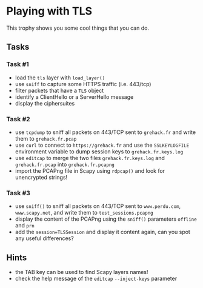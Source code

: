 # Playing with TLS

This trophy shows you some cool things that you can do.

## Tasks

### Task #1

- load the `tls` layer with `load_layer()`
- use `sniff` to capture some HTTPS traffic (i.e. 443/tcp)
- filter packets that have a `TLS` object
- identify a ClientHello or a ServerHello message
- display the ciphersuites

### Task #2

- use `tcpdump` to sniff all packets on 443/TCP sent to `grehack.fr` and write them to `grehack.fr.pcap`
- use `curl` to connect to `https://grehack.fr` and use the `SSLKEYLOGFILE` environment variable to dump session keys to `grehack.fr.keys.log`
- use `editcap` to merge the two files `grehack.fr.keys.log` and `grehack.fr.pcap` into `grehack.fr.pcapng`
- import the PCAPng file in Scapy using `rdpcap()` and look for unencrypted strings!

### Task #3

- use `sniff()` to sniff all packets on 443/TCP sent to `www.perdu.com`, `www.scapy.net`, and write them to `test_sessions.pcapng`
- display the content of the PCAPng using the `sniff()` parameters `offline` and `prn`
- add the `session=TLSSession` and display it content again, can you spot any useful differences?

## Hints

- the TAB key can be used to find Scapy layers names!
- check the help message of the `editcap` `--inject-keys` parameter
